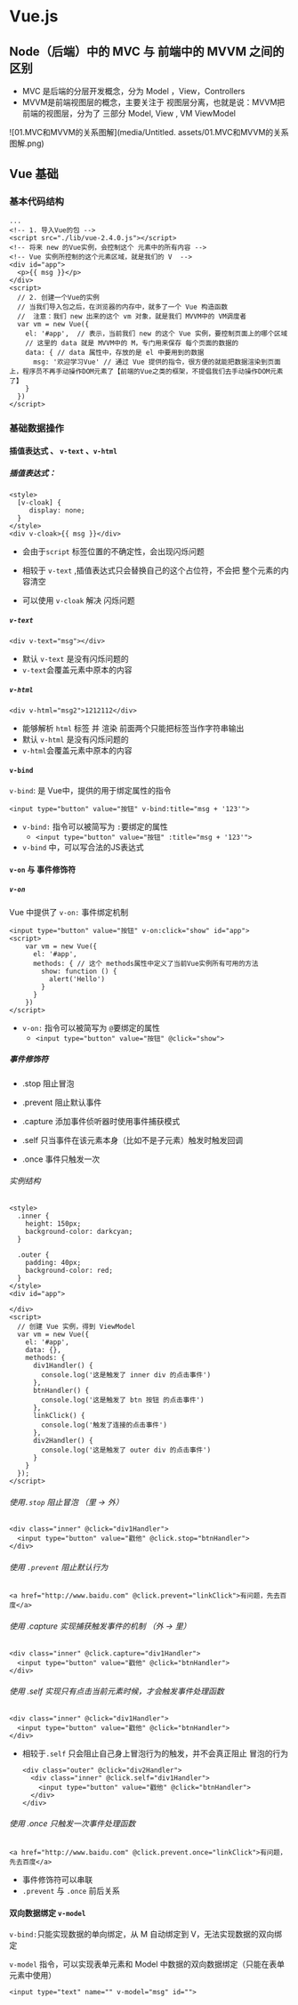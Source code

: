 # Vue.js

## Node（后端）中的 MVC 与 前端中的 MVVM 之间的区别

 + MVC 是后端的分层开发概念，分为 Model ，View，Controllers
 + MVVM是前端视图层的概念，主要关注于 视图层分离，也就是说：MVVM把前端的视图层，分为了 三部分 Model, View , VM ViewModel

![01.MVC和MVVM的关系图解](media/Untitled. assets/01.MVC和MVVM的关系图解.png)

## Vue 基础

### 基本代码结构

```vue
...
<!-- 1. 导入Vue的包 -->
<script src="./lib/vue-2.4.0.js"></script>
<!-- 将来 new 的Vue实例，会控制这个 元素中的所有内容 -->
<!-- Vue 实例所控制的这个元素区域，就是我们的 V  -->
<div id="app">
  <p>{{ msg }}</p>
</div>
<script>
  // 2. 创建一个Vue的实例
  // 当我们导入包之后，在浏览器的内存中，就多了一个 Vue 构造函数
  //  注意：我们 new 出来的这个 vm 对象，就是我们 MVVM中的 VM调度者
  var vm = new Vue({
    el: '#app',  // 表示，当前我们 new 的这个 Vue 实例，要控制页面上的哪个区域
    // 这里的 data 就是 MVVM中的 M，专门用来保存 每个页面的数据的
    data: { // data 属性中，存放的是 el 中要用到的数据
      msg: '欢迎学习Vue' // 通过 Vue 提供的指令，很方便的就能把数据渲染到页面上，程序员不再手动操作DOM元素了【前端的Vue之类的框架，不提倡我们去手动操作DOM元素了】
    }
  })
</script>
```

### 基础数据操作

#### 插值表达式 、  `v-text` 、`v-html`

##### 插值表达式： 

```vue
<style>
  [v-cloak] {
     display: none; 
  }
</style>
<div v-cloak>{{ msg }}</div>
```

- 会由于`script` 标签位置的不确定性，会出现闪烁问题

- 相较于 `v-text`  ,插值表达式只会替换自己的这个占位符，不会把 整个元素的内容清空

- 可以使用 `v-cloak` 解决 闪烁问题

##### `v-text`

```vue
<div v-text="msg"></div>
```

- 默认 `v-text` 是没有闪烁问题的
- `v-text`会覆盖元素中原本的内容

##### `v-html`

```vue
<div v-html="msg2">1212112</div>
```

- 能够解析 `html` 标签 并 渲染 前面两个只能把标签当作字符串输出
- 默认 `v-html` 是没有闪烁问题的
- `v-html`会覆盖元素中原本的内容

#### `v-bind`

`v-bind`: 是 Vue中，提供的用于绑定属性的指令

```vue
<input type="button" value="按钮" v-bind:title="msg + '123'">
```

- `v-bind:` 指令可以被简写为 `:`要绑定的属性
  - `<input type="button" value="按钮" :title="msg + '123'">`
- `v-bind` 中，可以写合法的JS表达式

#### `v-on` 与 事件修饰符

##### `v-on`

Vue 中提供了 `v-on:` 事件绑定机制

```vue
<input type="button" value="按钮" v-on:click="show" id="app">
<script>
    var vm = new Vue({
      el: '#app',
      methods: { // 这个 methods属性中定义了当前Vue实例所有可用的方法
        show: function () {
          alert('Hello')
        }
      }
    })
</script>
```

- `v-on:` 指令可以被简写为 `@`要绑定的属性
  - `<input type="button" value="按钮" @click="show">`

##### 事件修饰符

+ .stop       阻止冒泡

+ .prevent    阻止默认事件

+ .capture    添加事件侦听器时使用事件捕获模式

+ .self       只当事件在该元素本身（比如不是子元素）触发时触发回调

+ .once       事件只触发一次

###### 实例结构

```vue
<style>
  .inner {
    height: 150px;
    background-color: darkcyan;
  }

  .outer {
    padding: 40px;
    background-color: red;
  }
</style>
<div id="app">
  
</div>
<script>
  // 创建 Vue 实例，得到 ViewModel
  var vm = new Vue({
    el: '#app',
    data: {},
    methods: {
      div1Handler() {
        console.log('这是触发了 inner div 的点击事件')
      },
      btnHandler() {
        console.log('这是触发了 btn 按钮 的点击事件')
      },
      linkClick() {
        console.log('触发了连接的点击事件')
      },
      div2Handler() {
        console.log('这是触发了 outer div 的点击事件')
      }
    }
  });
</script>
```

###### 使用`.stop` 阻止冒泡 （里 -> 外）

```vue
<div class="inner" @click="div1Handler">
  <input type="button" value="戳他" @click.stop="btnHandler">
</div>
```

###### 使用 `.prevent` 阻止默认行为

```vue
<a href="http://www.baidu.com" @click.prevent="linkClick">有问题，先去百度</a>
```

###### 使用  .capture 实现捕获触发事件的机制 （外 -> 里）

```vue
<div class="inner" @click.capture="div1Handler">
  <input type="button" value="戳他" @click="btnHandler">
</div>
```

###### 使用 .self 实现只有点击当前元素时候，才会触发事件处理函数

```vue
<div class="inner" @click="div1Handler">
  <input type="button" value="戳他" @click="btnHandler">
</div>
```

- 相较于`.self` 只会阻止自己身上冒泡行为的触发，并不会真正阻止 冒泡的行为

  ```vue
  <div class="outer" @click="div2Handler">
    <div class="inner" @click.self="div1Handler">
      <input type="button" value="戳他" @click="btnHandler">
    </div>
  </div>
  ```

###### 使用 .once 只触发一次事件处理函数

```vue
<a href="http://www.baidu.com" @click.prevent.once="linkClick">有问题，先去百度</a>
```

- 事件修饰符可以串联
- `.prevent` 与 `.once` 前后关系

#### 双向数据绑定 `v-model`

`v-bind:`只能实现数据的单向绑定，从 M 自动绑定到 V，无法实现数据的双向绑定

`v-model` 指令，可以实现表单元素和  Model 中数据的双向数据绑定（只能在表单元素中使用）

```vue
<input type="text" name="" v-model="msg" id="">
```

